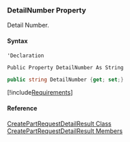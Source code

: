 ﻿### DetailNumber Property

Detail Number.

#### Syntax

```vbnet
'Declaration

Public Property DetailNumber As String
```

```csharp
public string DetailNumber {get; set;}
```

[!include[Requirements](../partials/requirements.md)]

#### Reference

[CreatePartRequestDetailResult Class](FChoice.Toolkits.Clarify~FChoice.Toolkits.Clarify.Logistics.CreatePartRequestDetailResult.md)  
[CreatePartRequestDetailResult Members](FChoice.Toolkits.Clarify~FChoice.Toolkits.Clarify.Logistics.CreatePartRequestDetailResult_members.md)
